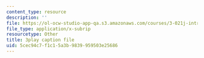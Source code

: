 ```yaml
---
content_type: resource
description: ''
file: https://ol-ocw-studio-app-qa.s3.amazonaws.com/courses/3-021j-introduction-to-modeling-and-simulation-spring-2012/5cec94c7f1c15a3b9839959503e25686_bf5IWKhSWRo.vtt
file_type: application/x-subrip
resourcetype: Other
title: 3play caption file
uid: 5cec94c7-f1c1-5a3b-9839-959503e25686
---
```


